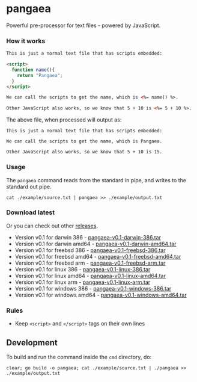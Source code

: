 pangaea
=======

Powerful pre-processor for text files - powered by JavaScript.

### How it works

```html
This is just a normal text file that has scripts embedded:

<script>
  function name(){
    return "Pangaea";
  }
</script>

We can call the scripts to get the name, which is <%= name() %>.

Other JavaScript also works, so we know that 5 + 10 is <%= 5 + 10 %>.
```

The above file, when processed will output as:

```
This is just a normal text file that has scripts embedded:

We can call the scripts to get the name, which is Pangaea.

Other JavaScript also works, so we know that 5 + 10 is 15.
```

### Usage

The `pangaea` command reads from the standard in pipe, and writes to the standard out pipe.

```
cat ./example/source.txt | pangaea >> ./example/output.txt
```

### Download latest

Or you can check out other [releases](https://github.com/stretchr/pangaea/releases).

  * Version v0.1 for darwin 386 - [pangaea-v0.1-darwin-386.tar](https://github.com/stretchr/pangaea/releases/download/v0.1.0/pangaea-v0.1-darwin-386.tar)
  * Version v0.1 for darwin amd64 - [pangaea-v0.1-darwin-amd64.tar](https://github.com/stretchr/pangaea/releases/download/v0.1.0/pangaea-v0.1-darwin-amd64.tar)
  * Version v0.1 for freebsd 386 - [pangaea-v0.1-freebsd-386.tar](https://github.com/stretchr/pangaea/releases/download/v0.1.0/pangaea-v0.1-freebsd-386.tar)
  * Version v0.1 for freebsd amd64 - [pangaea-v0.1-freebsd-amd64.tar](https://github.com/stretchr/pangaea/releases/download/v0.1.0/pangaea-v0.1-freebsd-amd64.tar)
  * Version v0.1 for freebsd arm - [pangaea-v0.1-freebsd-arm.tar](https://github.com/stretchr/pangaea/releases/download/v0.1.0/pangaea-v0.1-freebsd-arm.tar)
  * Version v0.1 for linux 386 - [pangaea-v0.1-linux-386.tar](https://github.com/stretchr/pangaea/releases/download/v0.1.0/pangaea-v0.1-linux-386.tar)
  * Version v0.1 for linux amd64 - [pangaea-v0.1-linux-amd64.tar](https://github.com/stretchr/pangaea/releases/download/v0.1.0/pangaea-v0.1-linux-amd64.tar)
  * Version v0.1 for linux arm - [pangaea-v0.1-linux-arm.tar](https://github.com/stretchr/pangaea/releases/download/v0.1.0/pangaea-v0.1-linux-arm.tar)
  * Version v0.1 for windows 386 - [pangaea-v0.1-windows-386.tar](https://github.com/stretchr/pangaea/releases/download/v0.1.0/pangaea-v0.1-windows-386.tar)
  * Version v0.1 for windows amd64 - [pangaea-v0.1-windows-amd64.tar](https://github.com/stretchr/pangaea/releases/download/v0.1.0/pangaea-v0.1-windows-amd64.tar)

### Rules

  * Keep `<script>` and `</script>` tags on their own lines

## Development

To build and run the command inside the `cmd` directory, do:

```
clear; go build -o pangaea; cat ./example/source.txt | ./pangaea >> ./example/output.txt
```
